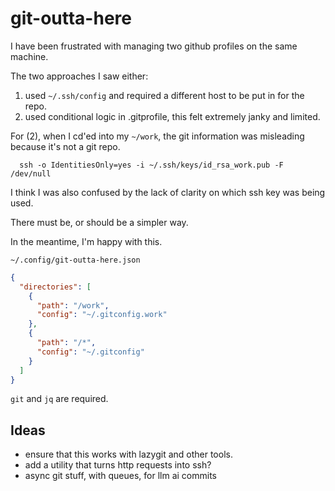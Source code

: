 # git-outta-here

I have been frustrated with managing two github profiles on the same machine.

The two approaches I saw either:
1) used `~/.ssh/config` and required a different host to be put in for the repo.
2) used conditional logic in .gitprofile, this felt extremely janky and limited. 

For (2), when I cd'ed into my `~/work`, the git information was misleading because it's not a git repo.

```shell
  ssh -o IdentitiesOnly=yes -i ~/.ssh/keys/id_rsa_work.pub -F /dev/null
```

I think I was also confused by the lack of clarity on which ssh key was being used.

There must be, or should be a simpler way.

In the meantime, I'm happy with this.

`~/.config/git-outta-here.json`
```json
{
  "directories": [
    {
      "path": "/work",
      "config": "~/.gitconfig.work"
    },
    {
      "path": "/*",
      "config": "~/.gitconfig"
    }
  ]
}
```

`git` and `jq` are required.

## Ideas
- ensure that this works with lazygit and other tools.
- add a utility that turns http requests into ssh?
- async git stuff, with queues, for llm ai commits
